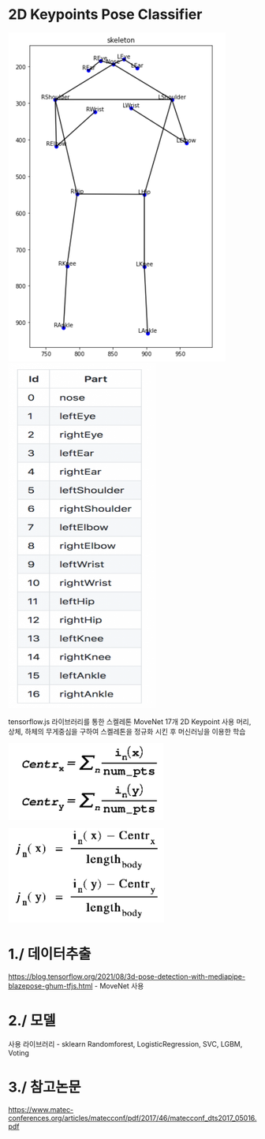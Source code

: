 # 2D Keypoints Pose Classifier

![pose_skeleton](img/skeleton.png) <img src="/img/keypoints.png" width="300" height="700"/>

tensorflow.js 라이브러리를 통한 스켈레톤 MoveNet 17개 2D Keypoint 사용
머리, 상체, 하체의 무게중심을 구하여 스켈레톤을 정규화 시킨 후 머신러닝을 이용한 학습


![pose_centr1](img/centr1.png)

![pose_skeleton](img/centr2.png)

# 1./ 데이터추출
https://blog.tensorflow.org/2021/08/3d-pose-detection-with-mediapipe-blazepose-ghum-tfjs.html - MoveNet 사용

# 2./ 모델
사용 라이브러리 - sklearn 
Randomforest, LogisticRegression, SVC, LGBM, Voting

# 3./ 참고논문
https://www.matec-conferences.org/articles/matecconf/pdf/2017/46/matecconf_dts2017_05016.pdf
